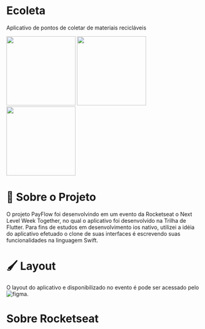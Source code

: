 # Ecoleta
 Aplicativo de pontos de coletar de materiais recicláveis
 
 

 
 
 <div>
  <img height="180em" src="https://github.com/let-pedro/assets/blob/main/Ecoleta/launch.png"/>  
  <img height="180em" src="https://github.com/let-pedro/assets/blob/main/Ecoleta/initial.png"/>
  <img height="180em" src="https://github.com/let-pedro/assets/blob/main/Ecoleta/Details.png"/>
</div>
 
 


# 🔖 Sobre o Projeto


O projeto PayFlow foi desenvolvindo em um evento da Rocketseat o Next Level Week Together, no qual o aplicativo foi desenvolvido na Trilha de Flutter. Para fins de estudos em desenvolvimento ios nativo, utilizei a idéia do aplicativo efetuado o clone de suas interfaces é escrevendo suas funcionalidades na linguagem Swift.



 
# 🖌 Layout

O layout do aplicativo e disponibilizado no evento é pode ser acessado pelo ![figma](https://www.figma.com/file/kLK7FYnWKMoN68sQXcSniu/PayFlow?node-id=0%3A1). 


# Sobre Rocketseat
